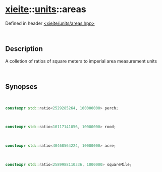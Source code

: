 # [xieite](../xieite.md)\:\:[units](../units.md)\:\:areas
Defined in header [<xieite/units/areas.hpp>](../../include/xieite/units/areas.hpp)

&nbsp;

## Description
A colletion of ratios of square meters to imperial area measurement units

&nbsp;

## Synopses

&nbsp;

```cpp
constexpr std::ratio<2529285264, 100000000> perch;
```

&nbsp;

```cpp
constexpr std::ratio<10117141056, 10000000> rood;
```

&nbsp;

```cpp
constexpr std::ratio<40468564224, 10000000> acre;
```

&nbsp;

```cpp
constexpr std::ratio<2589988110336, 1000000> squareMile;
```
